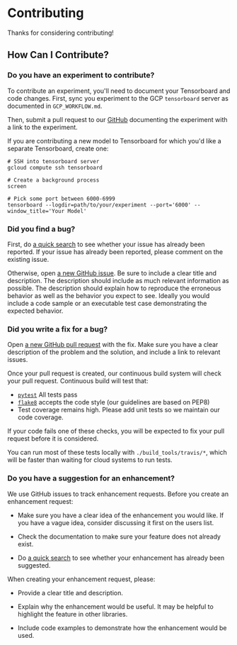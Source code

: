 # Contributing

Thanks for considering contributing!

## How Can I Contribute?

### Do you have an experiment to contribute?

To contribute an experiment, you'll need to document your Tensorboard and code changes. First,
sync you experiment to the GCP ``tensorboard`` server as documented in ``GCP_WORKFLOW.md``.

Then, submit a pull request to our
[GitHub](https://github.com/AI2Incubator/WellSaid-Labs-Text-To-Speech) documenting the experiment
with a link to the experiment.

If you are contributing a new model to Tensorboard for which you'd like a separate
Tensorboard, create one:

    # SSH into tensorboard server
    gcloud compute ssh tensorboard

    # Create a background process
    screen

    # Pick some port between 6000-6999
    tensorboard --logdir=path/to/your/experiment --port='6000' --window_title='Your Model'

### Did you find a bug?

First, do [a quick search](https://github.com/AI2Incubator/WellSaid-Labs-Text-To-Speech/issues) to
see whether your issue has already been reported. If your issue has already been reported, please
comment on the existing issue.

Otherwise, open
[a new GitHub issue](https://github.com/AI2Incubator/WellSaid-Labs-Text-To-Speech/issues). Be sure
to include a clear title and description. The description should include as much relevant
information as possible. The description should explain how to reproduce the erroneous behavior as
well as the behavior you expect to see. Ideally you would include a code sample or an executable
test case demonstrating the expected behavior.

### Did you write a fix for a bug?

Open [a new GitHub pull request](https://github.com/AI2Incubator/WellSaid-Labs-Text-To-Speech/pulls)
with the fix. Make sure you have a clear description of the problem and the solution, and include a
link to relevant issues.

Once your pull request is created, our continuous build system will check your pull request.
Continuous build will test that:

* [`pytest`](https://docs.pytest.org/en/latest/) All tests pass
* [`flake8`](https://github.com/PyCQA/flake8) accepts the code style
  (our guidelines are based on PEP8)
* Test coverage remains high. Please add unit tests so we maintain our code coverage.

If your code fails one of these checks, you will be expected to fix your pull request before it is
considered.

You can run most of these tests locally with `./build_tools/travis/*`, which will be faster than
waiting for cloud systems to run tests.

### Do you have a suggestion for an enhancement?

We use GitHub issues to track enhancement requests.  Before you create an enhancement request:

* Make sure you have a clear idea of the enhancement you would like.  If you have a vague idea,
  consider discussing it first on the users list.

* Check the documentation to make sure your feature does not already exist.

* Do [a quick search](https://github.com/AI2Incubator/WellSaid-Labs-Text-To-Speech/issues) to see
  whether your enhancement has already been suggested.

When creating your enhancement request, please:

* Provide a clear title and description.

* Explain why the enhancement would be useful.  It may be helpful to highlight the feature in other
  libraries.

* Include code examples to demonstrate how the enhancement would be used.
